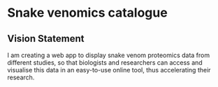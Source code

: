 # Snake venomics catalogue

## Vision Statement
I am creating a web app to display snake venom proteomics data from different studies, so that biologists and researchers can access and visualise this data in an easy-to-use online tool, thus accelerating their research.
